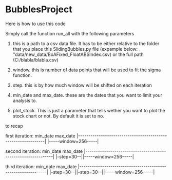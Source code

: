 # BubblesProject


Here is how to use this code

Simply call the function run_all with the following parameters

1. this is a path to a csv data file. It has to be either relative to the folder that you place
this SlidingBubbles.py file (expample below: "data/new_data/BoAFixed_FloatABSIndex.csv) or the full path (C:/blabla/blabla.csv)

2. window. this is number of data points that will be used to fit the sigma function.
3. step. this is by how much window will be shifted on each iteration
4. min_date and max_date. these are the dates that you want to limit your analysis to.
5. plot_stock. This is just a parameter that tells wether you want to plot the stock chart or not. By default it is set to no.

to recap

first iteration:
min_date                                                         max_date
    |--------------------------------------------------------------|
    |-----window=256-----|

second iteration:
min_date                                                         max_date
    |--------------------------------------------------------------|
    |-step=30--||-----window=256-----|

third iteration:
min_date                                                         max_date
    |--------------------------------------------------------------|
    |-step=30--||-step=30--||-----window=256-----|

